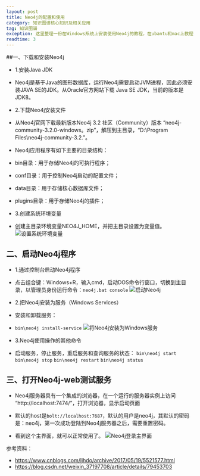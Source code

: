 ```yaml
---
layout: post
title: Neo4j的配置和使用
category: 知识图谱核心知识及相关应用
tag: 知识图谱
exception: 这里整理一份在Windows系统上安装使用Neo4j的教程，在ubantu和mac上教程请自行百度去。
readtime: 3
---
```

##一、下载和安装Neo4j
* 1.安装Java JDK
* Neo4j是基于Java的图形数据库，运行Neo4j需要启动JVM进程，因此必须安装JAVA SE的JDK。从Oracle官方网站下载 Java SE JDK，当前的版本是JDK8。

* 2.下载Neo4j安装文件
* 从Neo4j官网下载最新版本Neo4j 3.2 社区（Community）版本 “neo4j-community-3.2.0-windows。zip”，解压到主目录，“D:\Program Files\neo4j-community-3.2.”。
* Neo4j应用程序有如下主要的目录结构：
* bin目录：用于存储Neo4j的可执行程序；
* conf目录：用于控制Neo4j启动的配置文件；
* data目录：用于存储核心数据库文件；
* plugins目录：用于存储Neo4j的插件；

* 3.创建系统环境变量
* 创建主目录环境变量NEO4J_HOME，并把主目录设置为变量值。
![设置系统环境变量]()

## 二、启动Neo4j程序
* 1.通过控制台启动Neo4j程序
* 点击组合键：Windows+R，输入cmd，启动DOS命令行窗口，切换到主目录，以管理员身份运行命令：`neo4j.bat console`
![启动Neo4j]()

* 2.把Neo4j安装为服务（Windows Services）
* 安装和卸载服务：
* `bin\neo4j install-service`
![将Neo4j安装为Windows服务]()

* 3.Neo4j使用操作的其他命令
* 启动服务，停止服务，重启服务和查询服务的状态：
`bin\neo4j start`
`bin\neo4j stop`
`bin\neo4j restart`
`bin\neo4j status`

## 三、打开Neo4j-web测试服务
* Neo4j服务器具有一个集成的浏览器，在一个运行的服务器实例上访问 “http://localhost:7474/”，打开浏览器，显示启动页面

* 默认的host是`bolt://localhost:7687`，默认的用户是neo4j，其默认的密码是：neo4j，第一次成功登陆到Neo4j服务器之后，需要重置密码。

* 看到这个主界面，就可以正常使用了。
![Neo4j登录主界面]()

参考资料：
* https://www.cnblogs.com/ljhdo/archive/2017/05/19/5521577.html
* https://blog.csdn.net/weixin_37197708/article/details/79453703